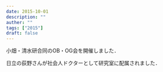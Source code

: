 ```yaml
---
date: 2015-10-01
description: ""
auther: ""
tags: ["2015"]
draft: false
---
```

小畑・清水研合同のOB・OG会を開催しました．

日立の荻野さんが社会人ドクターとして研究室に配属されました．
<!--more-->
